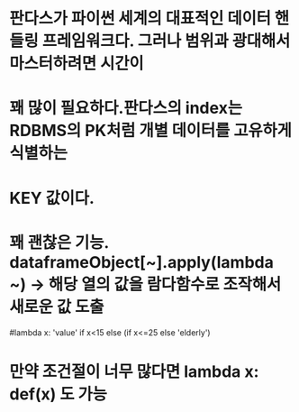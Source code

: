 # 판다스가 파이썬 세계의 대표적인 데이터 핸들링 프레임워크다. 그러나 범위과 광대해서 마스터하려면 시간이
# 꽤 많이 필요하다.판다스의 index는 RDBMS의 PK처럼 개별 데이터를 고유하게 식별하는
# KEY 값이다.

# 꽤 괜찮은 기능. dataframeObject[~].apply(lambda ~) -> 해당 열의 값을 람다함수로 조작해서 새로운 값 도출

#lambda x: 'value' if x<15 else (if x<=25 else 'elderly')

# 만약 조건절이 너무 많다면 lambda x: def(x) 도 가능